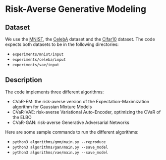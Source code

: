 # Risk-Averse Generative Modeling

## Dataset
We use the [MNIST](http://yann.lecun.com/exdb/mnist/), the [CelebA](http://mmlab.ie.cuhk.edu.hk/projects/CelebA.html) dataset and the [Cifar10](https://www.cs.toronto.edu/~kriz/cifar.html) dataset.
The code expects both datasets to be in the following directories:
- `experiments/mnist/input`
- `experiments/celeba/input`
- `experiments/vae/input`

## Description
The code implements three different algorithms:
- CVaR-EM: the risk-averse version of the Expectation-Maximization algorithm for Gaussian Mixture Models
- CVaR-VAE: risk-averse Variational Auto-Encoder, optimizing the CVaR of the ELBO
- CVaR-GAN: risk-averse Generative Adversarial Networks

Here are some sample commands to run the different algorithms:
- `python3 algorithms/gmm/main.py --reproduce`
- `python3 algorithms/gan/main.py --save_model`
- `python3 algorithms/vae/main.py --save_model`